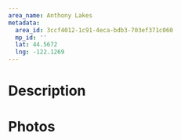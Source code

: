```yaml
---
area_name: Anthony Lakes
metadata:
  area_id: 3ccf4012-1c91-4eca-bdb3-703ef371c060
  mp_id: ''
  lat: 44.5672
  lng: -122.1269
---
```

# Description

# Photos

